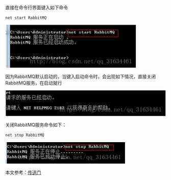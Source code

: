 直接在命令行界面键入如下命令
```bash
net start RabbitMQ
```

![](/assets/1553601230093.png)

因为RabbitMQ默认启动的，当键入启动命令时，会出现如下情况，直接关闭RabbitMQ服务，在启动就行

![](/assets/1553601240037.png)


关闭RabbitMQ服务命令如下：
```bash
net stop RabbitMQ
```

![](/assets/1553601261740.png)

本文参考：[传送门](https://blog.csdn.net/qq_31634461/article/details/79377256)
